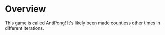 # Overview

This game is called AntiPong! It's likely been made countless other times in different iterations.


